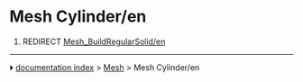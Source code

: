 # Mesh Cylinder/en
1.  REDIRECT [Mesh_BuildRegularSolid/en](Mesh_BuildRegularSolid/en.md)



---
⏵ [documentation index](../README.md) > [Mesh](Mesh_Workbench.md) > Mesh Cylinder/en
